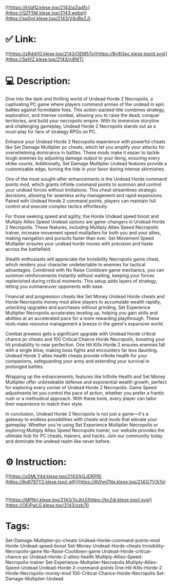 [![https://kVafQ.klese.top/2143/aZia4fc](https://QZF5M.klese.top/2143.webp)](https://sp0ml.klese.top/2143/V4oBeZJ)
# ✅ Link:
[![https://zR4dj10.klese.top/2143/OEM5To](https://By8i3pc.klese.top/d.svg)](https://SelVZ.klese.top/2143/n4NIT)
# 💻 Description:
Dive into the dark and thrilling world of Undead Horde 2 Necropolis, a captivating PC game where players command armies of the undead in epic battles against formidable foes. This action-packed title combines strategy, exploration, and intense combat, allowing you to raise the dead, conquer territories, and build your necropolis empire. With its immersive storyline and challenging gameplay, Undead Horde 2 Necropolis stands out as a must-play for fans of strategy RPGs on PC.



Enhance your Undead Horde 2 Necropolis experience with powerful cheats like Set Damage Multiplier pc cheats, which let you amplify your attacks for overwhelming dominance in battles. These mods make it easier to tackle tough enemies by adjusting damage output to your liking, ensuring every strike counts. Additionally, Set Damage Multiplier Undead features provide a customizable edge, turning the tide in your favor during intense skirmishes.



One of the most sought-after enhancements is the Undead Horde command points mod, which grants infinite command points to summon and control your undead forces without limitations. This cheat streamlines strategic decisions, allowing for seamless army management and rapid expansions. Paired with Undead Horde 2 command points, players can maintain full control and execute complex tactics effortlessly.



For those seeking speed and agility, the Horde Undead speed boost and Multiply Allies Speed Undead options are game-changers in Undead Horde 2 Necropolis. These features, including Multiply Allies Speed Necropolis trainer, increase movement speed multipliers for both you and your allies, making navigation and pursuits faster than ever. Set Movement Speed Multiplier ensures your undead horde moves with precision and haste across the battlefield.



Stealth enthusiasts will appreciate the Invisibility Necropolis game cheat, which renders your character undetectable to enemies for tactical advantages. Combined with No Raise Cooldown game mechanics, you can summon reinforcements instantly without waiting, keeping your forces replenished during critical moments. This setup adds layers of strategy, letting you outmaneuver opponents with ease.



Financial and progression cheats like Set Money Undead Horde cheats and Horde Necropolis money mod allow players to accumulate wealth rapidly, unlocking upgrades and purchases without grinding. Set Experience Multiplier Necropolis accelerates leveling up, helping you gain skills and abilities at an accelerated pace for a more rewarding playthrough. These tools make resource management a breeze in the game's expansive world.



Combat prowess gets a significant upgrade with Undead Horde critical chance pc cheats and 100 Critical Chance Horde Necropolis, boosting your hit probability to near perfection. One Hit Kills Horde 2 ensures enemies fall with a single blow, making boss fights and encounters far less daunting. Undead Horde 2 allies health cheats provide infinite health for your companions, safeguarding your army and extending your survival in prolonged battles.



Wrapping up the enhancements, features like Infinite Health and Set Money Multiplier offer unbreakable defense and exponential wealth growth, perfect for exploring every corner of Undead Horde 2 Necropolis. Game Speed adjustments let you control the pace of action, whether you prefer a frantic rush or a methodical approach. With these tools, every player can tailor their experience to match their style.



In conclusion, Undead Horde 2 Necropolis is not just a game—it's a gateway to endless possibilities with cheats and mods that elevate your gameplay. Whether you're using Set Experience Multiplier Necropolis or exploring Multiply Allies Speed Necropolis trainer, our website provides the ultimate hub for PC cheats, trainers, and hacks. Join our community today and dominate the undead realm like never before.

# ⚙️ Instruction:
[![https://a5MLY4d.klese.top/2143/kGJDKPR](https://6q8797Y2.klese.top/i.gif)](https://AVhmTNe.klese.top/2143/7V3j7p)
#
[![https://MPNrj.klese.top/2143/7oJhU](https://knZdj.klese.top/l.svg)](https://OEjPwLG.klese.top/2143/szb7I)
# Tags:
Set-Damage-Multiplier-pc-cheats Undead-Horde-command-points-mod Horde-Undead-speed-boost Set-Money-Undead-Horde-cheats Invisibility-Necropolis-game No-Raise-Cooldown-game Undead-Horde-critical-chance-pc Undead-Horde-2-allies-health Multiply-Allies-Speed-Necropolis-trainer Set-Experience-Multiplier-Necropolis Multiply-Allies-Speed-Undead Undead-Horde-2-command-points One-Hit-Kills-Horde-2 Horde-Necropolis-money-mod 100-Critical-Chance-Horde-Necropolis Set-Damage-Multiplier-Undead






